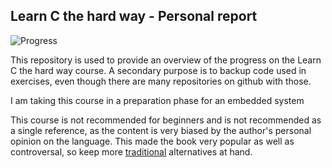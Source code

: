 ## Learn C the hard way - Personal report

![Progress](http://progressed.io/bar/#progress#?title=progress)

This repository is used to provide an overview of the progress on the Learn C the hard way course. A secondary purpose is to backup code used in exercises, even though there are many repositories on github with those.

I am taking this course in a preparation phase for an embedded system

This course is not recommended for beginners and is not recommended as a single reference, as the content is very biased by the author's personal opinion on the language. This made the book very popular as well as controversal, so keep more [traditional](https://stackoverflow.com/questions/562303/the-definitive-c-book-guide-and-list) alternatives at hand.


